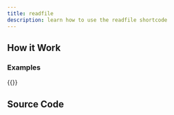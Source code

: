 ```yaml
---
title: readfile
description: learn how to use the readfile shortcode
---
```

## How it Work 

### Examples 


{{<readfile file="shared/readfile.md">}}


## Source Code 